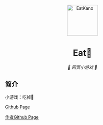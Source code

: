 <p align="center">
  <a href="https://xtsat.github.io/EatYS/"><img src="https://github.com/XTsat/EatYS/blob/main/static/image/ClickBefore-药水.png?raw=true" width="100" height="100" alt="EatKano"></a>
</p>
<div align="center">

# Eat💊

_🦌 网页小游戏 🥛_

</div>


## 简介

小游戏：吃掉💊


[Github Page](https://xtsat.github.io/EatYS/index.html)

[作者Github Page](https://arcxingye.github.io/EatKano/index.html)
